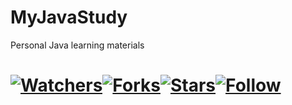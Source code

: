 # MyJavaStudy

Personal Java learning materials

# [![Watchers](https://img.shields.io/github/watchers/yongsuhuanzhe/MyJavaStudy.svg?style=social)](https://github.com/yongsuhuanzhe/MyJavaStudy)[![Forks](https://img.shields.io/github/forks/yongsuhuanzhe/MyJavaStudy.svg)](https://github.com/yongsuhuanzhe/MyJavaStudy/network/members)[![Stars](https://img.shields.io/github/stars/yongsuhuanzhe/MyJavaStudy.svg)](https://github.com/yongsuhuanzhe/MyJavaStudy/stargazers)[![Follow](https://img.shields.io/github/followers/yongsuhuanzhe.svg?style=social)](https://github.com/yongsuhuanzhe)





